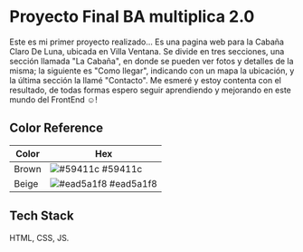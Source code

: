 
# Proyecto Final BA multiplica 2.0

Este es mi primer proyecto realizado... Es una pagina web para la Cabaña Claro De Luna, ubicada en Villa Ventana.
Se divide en tres secciones, una sección llamada "La Cabaña", en donde se pueden ver fotos y detalles de la misma; la siguiente es "Como llegar", indicando con un mapa la ubicación, y la última sección la llamé "Contacto".
Me esmeré y estoy contenta con el resultado, de todas formas espero seguir aprendiendo y mejorando en este mundo del FrontEnd ☺! 

## Color Reference

| Color             | Hex                                                                |
| ----------------- | ------------------------------------------------------------------ |
| Brown | ![#59411c](https://via.placeholder.com/10/59411c?text=+) #59411c |
| Beige | ![#ead5a1f8](https://via.placeholder.com/10/ead5a1f8?text=+) #ead5a1f8 |

## Tech Stack

HTML, CSS, JS.

